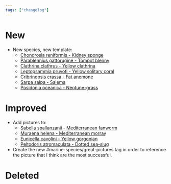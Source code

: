 ```yaml
---
tags: ["changelog"]
---
```

# New
- New species, new template:
	- [Chondrosia reniformis - Kidney sponge](Chondrosia%20reniformis%20-%20Kidney%20sponge.md)
	- [Parablennius gattorugine - Tompot blenny](Parablennius%20gattorugine%20-%20Tompot%20blenny.md)
	- [Clathrina clathrus - Yellow clathrina](Clathrina%20clathrus%20-%20Yellow%20clathrina.md)
	- [Leptopsammia pruvoti - Yellow solitary coral](Leptopsammia%20pruvoti%20-%20Yellow%20solitary%20coral.md)
	- [Cribrinopsis crassa - Fat anemone](Cribrinopsis%20crassa%20-%20Fat%20anemone.md)
	- [Sarpa salpa - Salema](Sarpa%20salpa%20-%20Salema.md)
	- [Posidonia oceanica - Neptune-grass](Posidonia%20oceanica%20-%20Neptune-grass.md)

# Improved
- Add pictures to:
	- [Sabella spallanzanii - Mediterranean fanworm](Sabella%20spallanzanii%20-%20Mediterranean%20fanworm.md)
	- [Muraena helena - Mediterranean morray](Muraena%20helena%20-%20Mediterranean%20morray.md)
	- [Eunicella cavolini - Yellow gorgonian](Eunicella%20cavolini%20-%20Yellow%20gorgonian.md)
	- [Peltodoris atromaculata - Dotted sea-slug](Peltodoris%20atromaculata%20-%20Dotted%20sea-slug.md)
- Create the new #marine-species/great-pictures tag in order to reference the picture that I think are the most successful.

# Deleted
